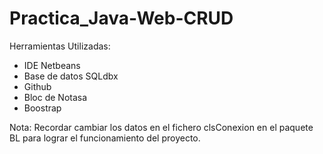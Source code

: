# Practica_Java-Web-CRUD

<p>Herramientas Utilizadas:</p>
<ul>
  <li>IDE Netbeans </li>
  <li>Base de datos SQLdbx</li> 
  <li>Github</li>
  <li>Bloc de Notasa</li>
  <li>Boostrap</li>
</ul>

<p>Nota: Recordar cambiar los datos en el fichero clsConexion en el paquete BL para lograr el funcionamiento del proyecto.</p>
